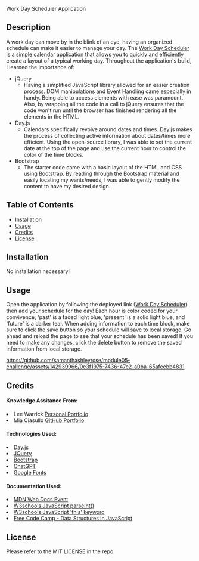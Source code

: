 Work Day Scheduler Application

## Description

A work day can move by in the blink of an eye, having an organized schedule can make it easier to manage your day. The <link><a href="https://samanthashleyrose.github.io/module05-challenge/">Work Day Scheduler</a></link> is a simple calendar application that allows you to quickly and efficiently create a layout of a typical working day. Throughout the application's build, I learned the importance of:

- jQuery
    - Having a simplified JavaScript library allowed for an easier creation process. DOM manipulations and Event Handling came especially in handy. Being able to access elements with ease was paramount. Also, by wrapping all the code in a call to jQuery ensures that the code won't run until the browser has finished rendering all the elements in the HTML.
- Day.js
    - Calendars specifically revolve around dates and times. Day.js makes the process of collecting active information about dates/times more efficient. Using the open-source library, I was able to set the current date at the top of the page and use the current hour to control the color of the time blocks. 
- Bootstrap
    - The starter code came with a basic layout of the HTML and CSS using Bootstrap. By reading through the Bootstrap material and easily locating my wants/needs, I was able to gently modify the content to have my desired design. 
    
## Table of Contents

- [Installation](#installation)
- [Usage](#usage)
- [Credits](#credits)
- [License](#license)

## Installation

No installation necessary!

## Usage

Open the application by following the deployed link (<link><a href="https://samanthashleyrose.github.io/module05-challenge/">Work Day Scheduler</a></link>) then add your schedule for the day! Each hour is color coded for your convivence; 'past' is a faded light blue, 'present' is a solid light blue, and 'future' is a darker teal. When adding information to each time block, make sure to click the save button so your schedule will save to local storage. Go ahead and reload the page to see that your schedule has been saved! If you need to make any changes, click the delete button to remove the saved information from local storage.

https://github.com/samanthashleyrose/module05-challenge/assets/142939966/0e3f1975-7436-47c2-a0ba-65afeebb4831

## Credits

#### Knowledge Assitance From:
<li>Lee Warrick <link><a href="https://leewarrick.com/">Personal Portfolio</a></link></li>
<li>Mia Ciasullo <link><a href="https://github.com/miacias">GitHub Portfolio</a></link></li>

#### Technologies Used:
<li><link><a href="https://day.js.org/docs/en/get-set/day">Day.js</a></link></li>
<li><link><a href="https://jquery.com/">JQuery</a></link></li>
<li><link><a href="https://icons.getbootstrap.com/icons/trash/">Bootstrap</a></link></li>
<li><link><a href="https://chat.openai.com/">ChatGPT</a></link></li>
<li><link><a href="https://fonts.google.com/specimen/Merriweather?preview.text=Work%20Day%20Scheduler">Google Fonts</a></link></li>

#### Documentation Used:

<li><link><a href="https://developer.mozilla.org/en-US/docs/Web/API/Event">MDN Web Docs Event</a></link></li>
<li><link><a href="https://www.w3schools.com/jsref/jsref_parseint.asp">W3schools JavaScript parseInt()</a></link></li>
<li><link><a href="https://www.w3schools.com/js/js_this.asp">W3schools JavaScript 'this' keyword</a></link></li>
<li><link><a href="https://www.freecodecamp.org/news/data-structures-in-javascript-with-examples/">Free Code Camp - Data Structures in JavaScript</a></link></li>

## License

Please refer to the MIT LICENSE in the repo.
